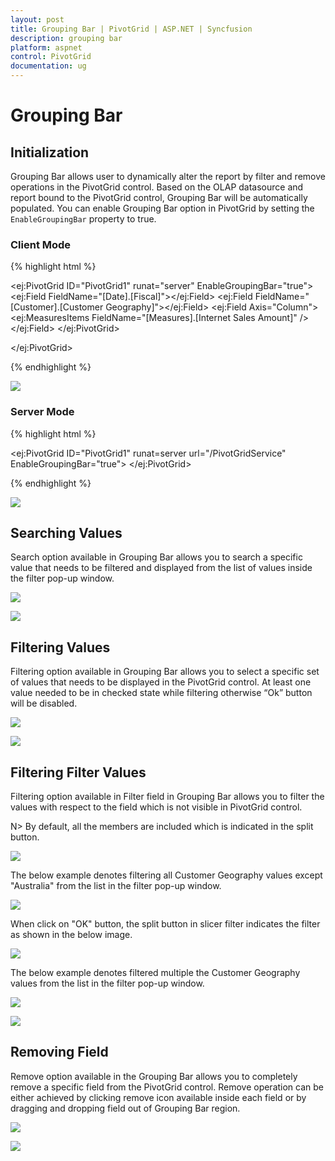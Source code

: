 ```yaml
---
layout: post
title: Grouping Bar | PivotGrid | ASP.NET | Syncfusion
description: grouping bar
platform: aspnet
control: PivotGrid
documentation: ug
---
```


# Grouping Bar

## Initialization

Grouping Bar allows user to dynamically alter the report by filter and remove operations in the PivotGrid control. Based on the OLAP datasource and report bound to the PivotGrid control, Grouping Bar will be automatically populated. You can enable Grouping Bar option in PivotGrid by setting the `EnableGroupingBar` property to true.

### Client Mode

{% highlight html %}

<ej:PivotGrid ID="PivotGrid1" runat="server" EnableGroupingBar="true">
    <DataSource Catalog="Adventure Works DW 2008 SE" Cube="Adventure Works" Data="http://bi.syncfusion.com/olap/msmdpump.dll">
        <Rows>
            <ej:Field FieldName="[Date].[Fiscal]"></ej:Field>
        </Rows>
        <Columns>
            <ej:Field FieldName="[Customer].[Customer Geography]"></ej:Field>
        </Columns>
        <Values>
            <ej:Field Axis="Column">
                <Measures>
                    <ej:MeasuresItems FieldName="[Measures].[Internet Sales Amount]" />
                </Measures>
            </ej:Field>
        </Values>
    </DataSource>
</ej:PivotGrid>

</ej:PivotGrid>

{% endhighlight %}

![](Grouping-Bar_images/OLAPClientGB.png)

### Server Mode

{% highlight html %}

<ej:PivotGrid ID="PivotGrid1" runat=server url="/PivotGridService" EnableGroupingBar="true">
</ej:PivotGrid>

{% endhighlight %}

![](Grouping-Bar_images/OLAPServerMode.png)

## Searching Values
Search option available in Grouping Bar allows you to search a specific value that needs to be filtered and displayed from the list of values inside the filter pop-up window.

![](Grouping-Bar_images/OlapFilterIcon.png)

![](Grouping-Bar_images/olapclientsearching.png)

## Filtering Values

Filtering option available in Grouping Bar allows you to select a specific set of values that needs to be displayed in the PivotGrid control. At least one value needed to be in checked state while filtering otherwise “Ok” button will be disabled.

![](Grouping-Bar_images/OlapFilterIcon.png)

![](Grouping-Bar_images/OlapFilterDialog.png)

## Filtering Filter Values
Filtering option available in Filter field in Grouping Bar allows you to filter the values with respect to the field which is not visible in PivotGrid control.

N> By default, all the members are included which is indicated in the split button.

![](Grouping-Bar_images/olapclientslicer.png)

The below example denotes filtering all Customer Geography values except "Australia" from the list in the filter pop-up window.

![](Grouping-Bar_images/olapclientslicer1.png)

When click on "OK" button, the split button in slicer filter indicates the filter as shown in the below image. 

![](Grouping-Bar_images/olapclientslicer2.png)

The below example denotes filtered multiple the Customer Geography values from the list in the filter pop-up window.

![](Grouping-Bar_images/olapclientslicer3.png)

![](Grouping-Bar_images/olapclientslicer4.png)

## Removing Field

Remove option available in the Grouping Bar allows you to completely remove a specific field from the PivotGrid control. Remove operation can be either achieved by clicking remove icon available inside each field or by dragging and dropping field out of Grouping Bar region.

![](Grouping-Bar_images/OlapRemoveIcon.png)

![](Grouping-Bar_images/OlapRemove.png)

